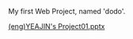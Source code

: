 My first Web Project, named 'dodo'.

[(eng)YEAJIN's Project01.pptx](https://github.com/vanthalos/FirstWebProject_dodo/files/12723165/eng.YEAJIN.s.Project01.pptx)
